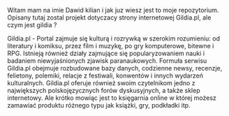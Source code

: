Witam mam na imie Dawid kilian i jak juz wiesz jest to moje repozytorium.
Opisany tutaj zostal projekt dotyczacy strony internetowej Gildia.pl, ale czym jest gildia ? 

Gildia.pl - Portal zajmuje się kulturą i rozrywką w szerokim rozumieniu: od literatury i komiksu, przez film i muzykę,
po gry komputerowe, bitewne i RPG. Istnieją również działy zajmujące się popularyzowaniem nauki i badaniem niewyjaśnionych zjawisk paranaukowych.
Formuła serwisu Gildia.pl obejmuje rozbudowane bazy danych, codzienne newsy, recenzje, felietony, polemiki, relacje z festiwali,
konwentów i innych wydarzeń kulturalnych. Gildia.pl oferuje również swoim czytelnikom jedno z największych polskojęzycznych forów dyskusyjnych,
a także sklep internetowy.
Ale krótko mowiąc jest to księgarnia online w której możesz zamawiać produktu różnego typu jak książki, gry, podkładki itp.


